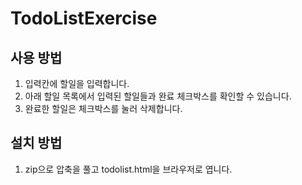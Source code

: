 # TodoListExercise

## 사용 방법

1. 입력칸에 할일을 입력합니다.
2. 아래 할일 목록에서 입력된 할일들과 완료 체크박스를 확인할 수 있습니다.
3. 완료한 할일은 체크박스를 눌러 삭제합니다.

## 설치 방법

1. zip으로 압축을 풀고 todolist.html을 브라우저로 엽니다.
